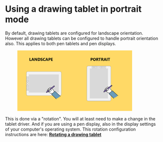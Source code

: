 # Using a drawing tablet in portrait mode

By default, drawing tablets are configured for landscape orientation. However all drawing tablets can be configured to handle portrait orientation also. This applies to both pen tablets and pen displays.&#x20;

<figure><img src="../../.gitbook/assets/image (9).png" alt="" width="375"><figcaption></figcaption></figure>

This is done via a "rotation". You will at least need to make a change in the tablet driver. And if you are using a pen display, also in the display settings of your computer's operating system. This rotation configuration instructions are here: [**Rotating a drawing tablet**](rotating-a-drawing-tablet.md)

&#x20;
